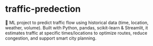 # traffic-predection
🚦 ML project to predict traffic flow using historical data (time, location, weather, volume). Built with Python, pandas, scikit-learn &amp; Streamlit, it estimates traffic at specific times/locations to optimize routes, reduce congestion, and support smart city planning.
